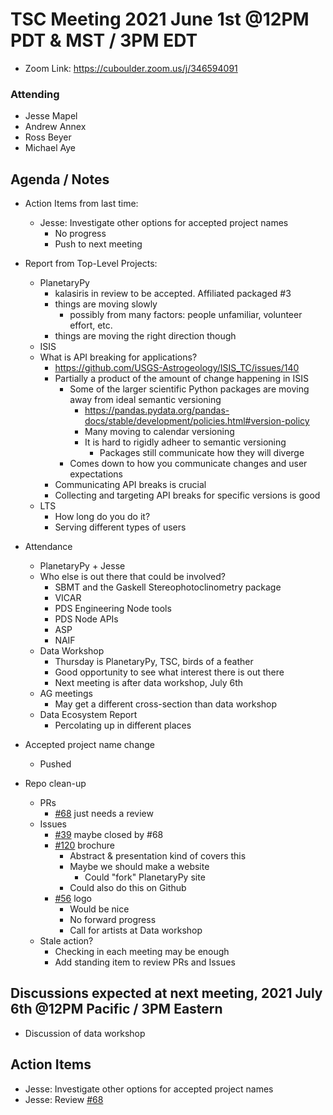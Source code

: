 # TSC Meeting 2021 June 1st @12PM PDT & MST / 3PM EDT
- Zoom Link: https://cuboulder.zoom.us/j/346594091

### Attending
- Jesse Mapel
- Andrew Annex
- Ross Beyer
- Michael Aye

## Agenda / Notes
- Action Items from last time:
  - Jesse: Investigate other options for accepted project names
    - No progress
    - Push to next meeting

- Report from Top-Level Projects:
  - PlanetaryPy
    - kalasiris in review to be accepted. Affiliated packaged #3
    - things are moving slowly
      - possibly from many factors: people unfamiliar, volunteer effort, etc.
    - things are moving the right direction though
  - ISIS
   - What is API breaking for applications?
     - https://github.com/USGS-Astrogeology/ISIS_TC/issues/140
     - Partially a product of the amount of change happening in ISIS
       - Some of the larger scientific Python packages are moving away from ideal semantic versioning
         - https://pandas.pydata.org/pandas-docs/stable/development/policies.html#version-policy
         - Many moving to calendar versioning
         - It is hard to rigidly adheer to semantic versioning
           - Packages still communicate how they will diverge
       - Comes down to how you communicate changes and user expectations
     - Communicating API breaks is crucial
     - Collecting and targeting API breaks for specific versions is good
   - LTS
     - How long do you do it?
     - Serving different types of users

- Attendance
  - PlanetaryPy + Jesse
  - Who else is out there that could be involved?
    - SBMT and the Gaskell Stereophotoclinometry package
    - VICAR
    - PDS Engineering Node tools
    - PDS Node APIs
    - ASP
    - NAIF
  - Data Workshop
    - Thursday is PlanetaryPy, TSC, birds of a feather
    - Good opportunity to see what interest there is out there
    - Next meeting is after data workshop, July 6th
  - AG meetings
    - May get a different cross-section than data workshop
  - Data Ecosystem Report
    - Percolating up in different places

- Accepted project name change
  - Pushed

- Repo clean-up
  - PRs
    - [#68](https://github.com/planetarysoftware/TSC/pull/68) just needs a review
  - Issues
    - [#39](https://github.com/planetarysoftware/TSC/issues/39) maybe closed by #68
    - [#120](https://github.com/planetarysoftware/TSC/issues/120) brochure
      - Abstract & presentation kind of covers this
      - Maybe we should make a website
        - Could "fork" PlanetaryPy site
      - Could also do this on Github
    - [#56](https://github.com/planetarysoftware/TSC/issues/56) logo
      - Would be nice
      - No forward progress
      - Call for artists at Data workshop
  - Stale action?
    - Checking in each meeting may be enough
    - Add standing item to review PRs and Issues

## Discussions expected at next meeting, 2021 July 6th @12PM Pacific / 3PM Eastern
- Discussion of data workshop

## Action Items
- Jesse: Investigate other options for accepted project names
- Jesse: Review [#68](https://github.com/planetarysoftware/TSC/pull/68)
